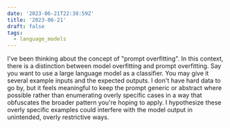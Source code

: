 ```yaml
---
date: '2023-06-21T22:38:59Z'
title: '2023-06-21'
draft: false
tags:
  - language_models
---
```


I've been thinking about the concept of "prompt overfitting".
In this context, there is a distinction between model overfitting and prompt overfitting.
Say you want to use a large language model as a classifier.
You may give it several example inputs and the expected outputs.
I don't have hard data to go by, but it feels meaningful to keep the prompt generic or abstract where possible rather than enumerating overly specific cases in a way that obfuscates the broader pattern you're hoping to apply.
I hypothesize these overly specific examples could interfere with the model output in unintended, overly restrictive ways.
